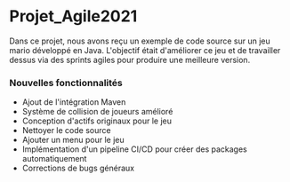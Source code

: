 
# Projet_Agile2021

 Dans ce projet, nous avons reçu un exemple de code source sur un jeu mario développé en Java. L'objectif était d'améliorer ce jeu et de travailler dessus via des sprints agiles pour produire une meilleure version.
### Nouvelles fonctionnalités

- Ajout de l'intégration Maven
- Système de collision de joueurs amélioré
- Conception d'actifs originaux pour le jeu
- Nettoyer le code source
- Ajouter un menu pour le jeu
- Implémentation d'un pipeline CI/CD pour créer des packages automatiquement
- Corrections de bugs généraux
